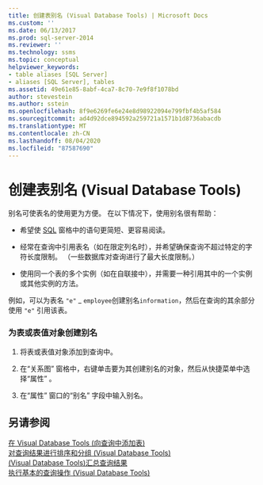 ```yaml
---
title: 创建表别名 (Visual Database Tools) | Microsoft Docs
ms.custom: ''
ms.date: 06/13/2017
ms.prod: sql-server-2014
ms.reviewer: ''
ms.technology: ssms
ms.topic: conceptual
helpviewer_keywords:
- table aliases [SQL Server]
- aliases [SQL Server], tables
ms.assetid: 49e61e85-8abf-4ca7-8c70-7e9f8f1078bd
author: stevestein
ms.author: sstein
ms.openlocfilehash: 8f9e6269fe6e24e8d98922094e799fbf4b5af584
ms.sourcegitcommit: ad4d92dce894592a259721a1571b1d8736abacdb
ms.translationtype: MT
ms.contentlocale: zh-CN
ms.lasthandoff: 08/04/2020
ms.locfileid: "87587690"
---
```

# <a name="create-table-aliases-visual-database-tools"></a>创建表别名 (Visual Database Tools)
  别名可使表名的使用更为方便。 在以下情况下，使用别名很有帮助：  
  
-   希望使 [SQL](visual-database-tools.md) 窗格中的语句更简短、更容易阅读。  
  
-   经常在查询中引用表名（如在限定列名时），并希望确保查询不超过特定的字符长度限制。 （一些数据库对查询进行了最大长度限制。）  
  
-   使用同一个表的多个实例（如在自联接中），并需要一种引用其中的一个实例或其他实例的方法。  
  
 例如，可以为表名 `"e"` _ `employee`创建别名`information`，然后在查询的其余部分使用 `"e"` 引用该表。  
  
### <a name="to-create-an-alias-for-a-table-or-table-valued-object"></a>为表或表值对象创建别名  
  
1.  将表或表值对象添加到查询中。  
  
2.  在“关系图”  窗格中，右键单击要为其创建别名的对象，然后从快捷菜单中选择“属性”  。  
  
3.  在“属性”  窗口的“别名”  字段中输入别名。  
  
## <a name="see-also"></a>另请参阅  
 [在 Visual Database Tools &#40;向查询中添加表&#41;](add-tables-to-queries-visual-database-tools.md)   
 [对查询结果进行排序和分组 &#40;Visual Database Tools&#41;](sort-and-group-query-results-visual-database-tools.md)   
 [&#40;Visual Database Tools&#41;汇总查询结果](summarize-query-results-visual-database-tools.md)   
 [执行基本的查询操作 (Visual Database Tools)](perform-basic-operations-with-queries-visual-database-tools.md)  
  
  
